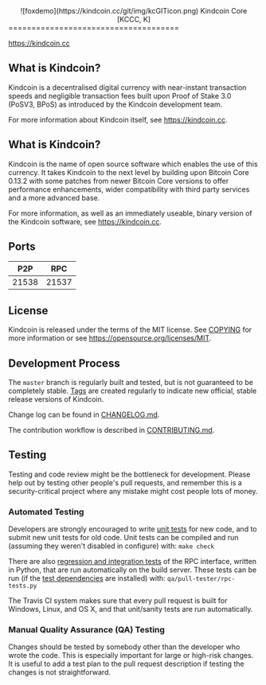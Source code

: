 <center>
![foxdemo](https://kindcoin.cc/git/img/kcGITicon.png) 
Kindcoin Core [KCCC, K] </center>
=====================================

https://kindcoin.cc

What is Kindcoin?
----------------

Kindcoin is a decentralised digital currency with near-instant transaction speeds and negligible transaction fees built upon Proof of Stake 3.0 (PoSV3, BPoS) as
introduced by the Kindcoin development team.

For more information about Kindcoin itself, see https://kindcoin.cc.

What is Kindcoin?
----------------

Kindcoin is the name of open source software which enables the use of this currency. It takes Kindcoin to the next level by building upon
Bitcoin Core 0.13.2 with some patches from newer Bitcoin Core versions to offer performance enhancements, wider compatibility with third party services and a more advanced base.

For more information, as well as an immediately useable, binary version of the Kindcoin software, see https://kindcoin.cc.

Ports
-----

P2P | RPC
------------ | -------------
21538 | 21537

License
-------

Kindcoin is released under the terms of the MIT license. See [COPYING](COPYING) for more
information or see https://opensource.org/licenses/MIT.

Development Process
-------------------

The `master` branch is regularly built and tested, but is not guaranteed to be
completely stable. [Tags](https://github.com/kindcoincore/kindcoin/tags) are created
regularly to indicate new official, stable release versions of Kindcoin.

Change log can be found in [CHANGELOG.md](CHANGELOG.md).

The contribution workflow is described in [CONTRIBUTING.md](CONTRIBUTING.md).


Testing
-------

Testing and code review might be the bottleneck for development. Please help out by testing
other people's pull requests, and remember this is a security-critical project where any mistake might cost people
lots of money.

### Automated Testing

Developers are strongly encouraged to write [unit tests](/doc/unit-tests.md) for new code, and to
submit new unit tests for old code. Unit tests can be compiled and run
(assuming they weren't disabled in configure) with: `make check`

There are also [regression and integration tests](/qa) of the RPC interface, written
in Python, that are run automatically on the build server.
These tests can be run (if the [test dependencies](/qa) are installed) with: `qa/pull-tester/rpc-tests.py`

The Travis CI system makes sure that every pull request is built for Windows, Linux, and OS X, and that unit/sanity tests are run automatically.

### Manual Quality Assurance (QA) Testing

Changes should be tested by somebody other than the developer who wrote the
code. This is especially important for large or high-risk changes. It is useful
to add a test plan to the pull request description if testing the changes is
not straightforward.
